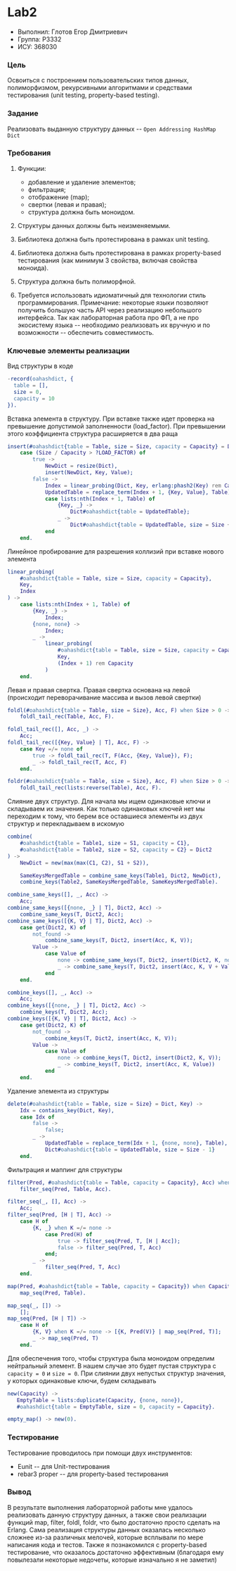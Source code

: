# Lab2

- Выполнил: Глотов Егор Дмитриевич
- Группа: P3332
- ИСУ: 368030

### Цель
Освоиться с построением пользовательских типов данных, полиморфизмом, рекурсивными алгоритмами и средствами тестирования (unit testing, property-based testing).

### Задание
Реализовать выданную структуру данных -- `Open Addressing HashMap Dict`

### Требования
1. Функции:
   - добавление и удаление элементов;
   - фильтрация;
   - отображение (map);
   - свертки (левая и правая);
   - структура должна быть моноидом.

2. Структуры данных должны быть неизменяемыми.
3. Библиотека должна быть протестирована в рамках unit testing.
4. Библиотека должна быть протестирована в рамках property-based тестирования (как минимум 3 свойства, включая свойства моноида).
5. Структура должна быть полиморфной.
6. Требуется использовать идиоматичный для технологии стиль программирования. Примечание: некоторые языки позволяют получить большую часть API через реализацию небольшого интерфейса. Так как лабораторная работа про ФП, а не про экосистему языка -- необходимо реализовать их вручную и по возможности -- обеспечить совместимость.

### Ключевые элементы реализации

Вид структуры в коде

```erlang
-record(oahashdict, {
  table = [],
  size = 0,
  capacity = 10
}).
```

Вставка элемента в структуру. При вставке также идет проверка на превышение
допустимой заполненности (load_factor). При превышении этого коэффициента
структура расширяется в два раща

```erlang
insert(#oahashdict{table = Table, size = Size, capacity = Capacity} = Dict, Key, Value) ->
    case (Size / Capacity > ?LOAD_FACTOR) of
        true ->
            NewDict = resize(Dict),
            insert(NewDict, Key, Value);
        false ->
            Index = linear_probing(Dict, Key, erlang:phash2(Key) rem Capacity),
            UpdatedTable = replace_term(Index + 1, {Key, Value}, Table),
            case lists:nth(Index + 1, Table) of
                {Key, _} ->
                    Dict#oahashdict{table = UpdatedTable};
                _ ->
                    Dict#oahashdict{table = UpdatedTable, size = Size + 1}
            end
    end.
```

Линейное пробирование для разрешения коллизий при вставке нового элемента

```erlang
linear_probing(
    #oahashdict{table = Table, size = Size, capacity = Capacity},
    Key,
    Index
) ->
    case lists:nth(Index + 1, Table) of
        {Key, _} ->
            Index;
        {none, none} ->
            Index;
        _ ->
            linear_probing(
                #oahashdict{table = Table, size = Size, capacity = Capacity},
                Key,
                (Index + 1) rem Capacity
            )
    end.
```

Левая и правая свертка. Правая свертка основана на левой (происходит
переворачивание массива и вызов левой свертки)

```erlang
foldl(#oahashdict{table = Table, size = Size}, Acc, F) when Size > 0 ->
    foldl_tail_rec(Table, Acc, F).

foldl_tail_rec([], Acc, _) ->
    Acc;
foldl_tail_rec([{Key, Value} | T], Acc, F) ->
    case Key =/= none of
        true -> foldl_tail_rec(T, F(Acc, {Key, Value}), F);
        _ -> foldl_tail_rec(T, Acc, F)
    end.

foldr(#oahashdict{table = Table, size = Size}, Acc, F) when Size > 0 ->
    foldl_tail_rec(lists:reverse(Table), Acc, F).
```

Слияние двух структур. Для начала мы ищем одинаковые ключи и складываем их значения. Как только одинаковых ключей нет мы переходим к тому, что берем все оставшиеся элементы 
из двух структур и перекладываем в искомую

```erlang
combine(
    #oahashdict{table = Table1, size = S1, capacity = C1},
    #oahashdict{table = Table2, size = S2, capacity = C2} = Dict2
) ->
    NewDict = new(max(max(C1, C2), S1 + S2)),

    SameKeysMergedTable = combine_same_keys(Table1, Dict2, NewDict),
    combine_keys(Table2, SameKeysMergedTable, SameKeysMergedTable).

combine_same_keys([], _, Acc) ->
    Acc;
combine_same_keys([{none, _} | T], Dict2, Acc) ->
    combine_same_keys(T, Dict2, Acc);
combine_same_keys([{K, V} | T], Dict2, Acc) ->
    case get(Dict2, K) of
        not_found ->
            combine_same_keys(T, Dict2, insert(Acc, K, V));
        Value ->
            case Value of
                none -> combine_same_keys(T, Dict2, insert(Dict2, K, none));
                _ -> combine_same_keys(T, Dict2, insert(Acc, K, V + Value))
            end
    end.

combine_keys([], _, Acc) ->
    Acc;
combine_keys([{none, _} | T], Dict2, Acc) ->
    combine_keys(T, Dict2, Acc);
combine_keys([{K, V} | T], Dict2, Acc) ->
    case get(Dict2, K) of
        not_found ->
            combine_keys(T, Dict2, insert(Acc, K, V));
        Value ->
            case Value of
                none -> combine_keys(T, Dict2, insert(Dict2, K, V));
                _ -> combine_keys(T, Dict2, insert(Acc, K, Value))
            end
    end.
```

Удаление элемента из структуры

```erlang
delete(#oahashdict{table = Table, size = Size} = Dict, Key) ->
    Idx = contains_key(Dict, Key),
    case Idx of
        false ->
            false;
        _ ->
            UpdatedTable = replace_term(Idx + 1, {none, none}, Table),
            Dict#oahashdict{table = UpdatedTable, size = Size - 1}
    end.
```

Фильтрация и маппинг для структуры

```erlang
filter(Pred, #oahashdict{table = Table, capacity = Capacity}, Acc) when Capacity > 0 ->
    filter_seq(Pred, Table, Acc).

filter_seq(_, [], Acc) ->
    Acc;
filter_seq(Pred, [H | T], Acc) ->
    case H of
        {K, _} when K =/= none ->
            case Pred(H) of
                true -> filter_seq(Pred, T, [H | Acc]);
                false -> filter_seq(Pred, T, Acc)
            end;
        _ ->
            filter_seq(Pred, T, Acc)
    end.

map(Pred, #oahashdict{table = Table, capacity = Capacity}) when Capacity > 0 ->
    map_seq(Pred, Table).

map_seq(_, []) ->
    [];
map_seq(Pred, [H | T]) ->
    case H of
        {K, V} when K =/= none -> [{K, Pred(V)} | map_seq(Pred, T)];
        _ -> map_seq(Pred, T)
    end.
```

Для обеспечения того, чтобы структура была моноидом определим нейтральный элемент. В нашем случае это будет 
пустая структура с `capacity = 0` и `size = 0`. При слиянии двух непустых структур значения, у которых одинаковые ключи, будем
складывать

```erlang
new(Capacity) ->
   EmptyTable = lists:duplicate(Capacity, {none, none}),
   #oahashdict{table = EmptyTable, size = 0, capacity = Capacity}.

empty_map() -> new(0).
```

### Тестирование
Тестирование проводилось при помощи двух инструментов:
 - Eunit -- для Unit-тестирования
 - rebar3 proper -- для property-based тестирования

### Вывод
В результате выполнения лабораторной работы мне удалось реализовать данную
структуру данных, а также свои реализации функций map, filter, foldl, foldr, что было достаточно просто 
сделать на Erlang. Сама реализация структуры данных оказалась несколько сложнее из-за различных мелочей, которые
всплывали по мере написания кода и тестов. Также я познакомился с property-based тестирование, что оказалось
достаточно эффективным (благодаря ему повылезали некоторые недочеты, которые изначально я не заметил)